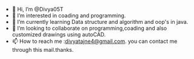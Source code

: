 - 👋 Hi, I’m @Divya05T
- 👀 I’m interested in coading and programming.
- 🌱 I’m currently learning Data structure and algorithm and oop's in java.
- 💞️ I’m looking to collaborate on programming,coading and also customized drawings using autoCAD.
- 📫 How to reach me :divyatajne4@gmail.com. you can contact me through this mail.thanks.

<!---
Divya05T/Divya05T is a ✨ special ✨ repository because its `README.md` (this file) appears on your GitHub profile.
You can click the Preview link to take a look at your changes.
--->
